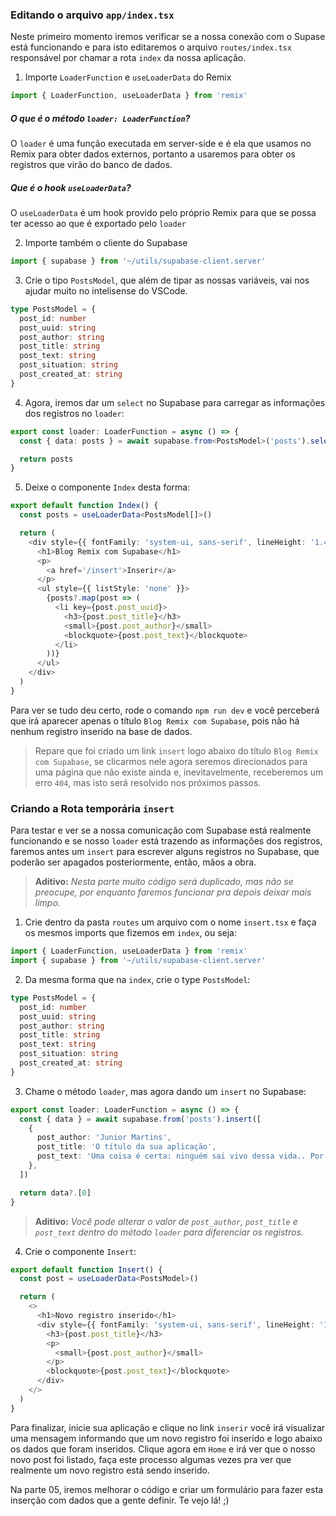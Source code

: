 ### Editando o arquivo `app/index.tsx`
Neste primeiro momento iremos verificar se a nossa conexão com o Supase está funcionando e para isto editaremos o arquivo `routes/index.tsx` responsável por chamar a rota `index` da nossa aplicação.

1) Importe `LoaderFunction` e `useLoaderData` do Remix
```ts
import { LoaderFunction, useLoaderData } from 'remix'
```
##### O que é o método `loader: LoaderFunction`?
O `loader` é uma função executada em server-side e é ela que usamos no Remix para obter dados externos, portanto a usaremos para obter os registros que virão do banco de dados.

##### Que é o hook `useLoaderData`?
O `useLoaderData` é um hook provido pelo próprio Remix para que se possa ter acesso ao que é exportado pelo `loader`

2) Importe também o cliente do Supabase
```ts
import { supabase } from '~/utils/supabase-client.server'
```

3) Crie o tipo `PostsModel`, que além de tipar as nossas variáveis, vai nos ajudar muito no intelisense do VSCode.

```ts
type PostsModel = {
  post_id: number
  post_uuid: string
  post_author: string
  post_title: string
  post_text: string
  post_situation: string
  post_created_at: string
}
```

4) Agora, iremos dar um `select` no Supabase para carregar as informações dos registros no `loader`:

```ts
export const loader: LoaderFunction = async () => {
  const { data: posts } = await supabase.from<PostsModel>('posts').select('*')

  return posts
}
```

5) Deixe o componente `Index` desta forma:

```ts
export default function Index() {
  const posts = useLoaderData<PostsModel[]>()

  return (
    <div style={{ fontFamily: 'system-ui, sans-serif', lineHeight: '1.4' }}>
      <h1>Blog Remix com Supabase</h1>
      <p>
        <a href='/insert'>Inserir</a>
      </p>
      <ul style={{ listStyle: 'none' }}>
        {posts?.map(post => (
          <li key={post.post_uuid}>
            <h3>{post.post_title}</h3>
            <small>{post.post_author}</small>
            <blockquote>{post.post_text}</blockquote>
          </li>
        ))}
      </ul>
    </div>
  )
}
```

Para ver se tudo deu certo, rode o comando `npm run dev` e você perceberá que irá aparecer apenas o título `Blog Remix com Supabase`, pois não há nenhum registro inserido na base de dados.

> Repare que foi criado um link `insert` logo abaixo do título `Blog Remix com Supabase`, se clicarmos nele agora seremos direcionados para uma página que não existe ainda e, inevitavelmente, receberemos um erro `404`, mas isto será resolvido nos próximos passos.

### Criando a Rota temporária `insert`
Para testar e ver se a nossa comunicação com Supabase está realmente funcionando e se nosso `loader` está trazendo as informações dos registros, faremos antes um `insert` para escrever alguns registros no Supabase, que poderão ser apagados posteriormente, então, mãos a obra.

>**Aditivo:** *Nesta parte muito código será duplicado, mas não se preocupe, por enquanto faremos funcionar pra depois deixar mais limpo.*

1) Crie dentro da pasta `routes` um arquivo com o nome `insert.tsx` e faça os mesmos imports que fizemos em `index`, ou seja:

```ts
import { LoaderFunction, useLoaderData } from 'remix'
import { supabase } from '~/utils/supabase-client.server'
```

2) Da mesma forma que na `index`, crie o type `PostsModel`:

```ts
type PostsModel = {
  post_id: number
  post_uuid: string
  post_author: string
  post_title: string
  post_text: string
  post_situation: string
  post_created_at: string
}
```

3) Chame o método `loader`, mas agora dando um `insert` no Supabase:

```ts
export const loader: LoaderFunction = async () => {
  const { data } = await supabase.from('posts').insert([
    {
      post_author: 'Junior Martins',
      post_title: 'O título da sua aplicação',
      post_text: 'Uma coisa é certa: ninguém sai vivo dessa vida.. Por que "tudo junto" se escreve separado e "separado" se escreve tudo junto?. Se tamanho fosse documento o elefante era dono do circo.. Não concordo nem discordo, muito pelo contrário. Em rio de piranhas, jacaré nada de costas. Um é pouco, dois é bom e três é ímpar. Um é pouco, dois é bom e três é ímpar. O sonho não acabou. E ainda temos pão doce, maria-mole e queijadinha. Uma coisa é uma coisa, outra coisa é outra coisa.',
    },
  ])

  return data?.[0]
}
```

> **Aditivo:** *Você pode alterar o valor de `post_author`, `post_title` e `post_text` dentro do método `loader` para diferenciar os registros.*

4) Crie o componente `Insert`:

```ts
export default function Insert() {
  const post = useLoaderData<PostsModel>()

  return (
    <>
      <h1>Novo registro inserido</h1>
      <div style={{ fontFamily: 'system-ui, sans-serif', lineHeight: '1.4' }}>
        <h3>{post.post_title}</h3>
        <p>
          <small>{post.post_author}</small>
        </p>
        <blockquote>{post.post_text}</blockquote>
      </div>
    </>
  )
}
```

Para finalizar, inicie sua aplicação e clique no link `inserir` você irá visualizar uma mensagem informando que um novo registro foi inserido e logo abaixo os dados que foram inseridos. Clique agora em `Home` e irá ver que o nosso novo post foi listado, faça este processo algumas vezes pra ver que realmente um novo registro está sendo inserido.

Na parte 05, iremos melhorar o código e criar um formulário para fazer esta inserção com dados que a gente definir. Te vejo lá! ;)
